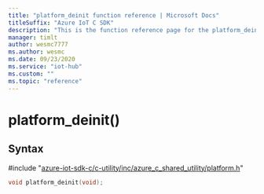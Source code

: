 ```yaml
---                             
title: "platform_deinit function reference | Microsoft Docs" 
titleSuffix: "Azure IoT C SDK"            
description: "This is the function reference page for the platform_deinit() function in the Azure IoT C SDK. This SDK is used with Azure IoT Hub and Azure IoT Hub Device Provisioning Service"            
manager: timlt                 
author: wesmc7777              
ms.author: wesmc               
ms.date: 09/23/2020                    
ms.service: "iot-hub"             
ms.custom: ""                
ms.topic: "reference"        
---                            
```


# platform_deinit()

## Syntax

\#include "[azure-iot-sdk-c/c-utility/inc/azure_c_shared_utility/platform.h](../platform-h.md)"  
```C
void platform_deinit(void);
```

